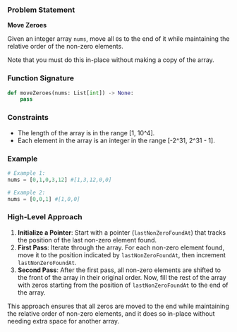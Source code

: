 ### Problem Statement

**Move Zeroes**

Given an integer array `nums`, move all `0`s to the end of it while maintaining the relative order of the non-zero elements.

Note that you must do this in-place without making a copy of the array.

### Function Signature
```python
def moveZeroes(nums: List[int]) -> None:
    pass
```

### Constraints
- The length of the array is in the range [1, 10^4].
- Each element in the array is an integer in the range [-2^31, 2^31 - 1].

### Example
```python
# Example 1:
nums = [0,1,0,3,12] #[1,3,12,0,0]

# Example 2:
nums = [0,0,1] #[1,0,0]
```

### High-Level Approach
1. **Initialize a Pointer**: Start with a pointer (`lastNonZeroFoundAt`) that tracks the position of the last non-zero element found.
2. **First Pass**: Iterate through the array. For each non-zero element found, move it to the position indicated by `lastNonZeroFoundAt`, then increment `lastNonZeroFoundAt`.
3. **Second Pass**: After the first pass, all non-zero elements are shifted to the front of the array in their original order. Now, fill the rest of the array with zeros starting from the position of `lastNonZeroFoundAt` to the end of the array. 

This approach ensures that all zeros are moved to the end while maintaining the relative order of non-zero elements, and it does so in-place without needing extra space for another array.
